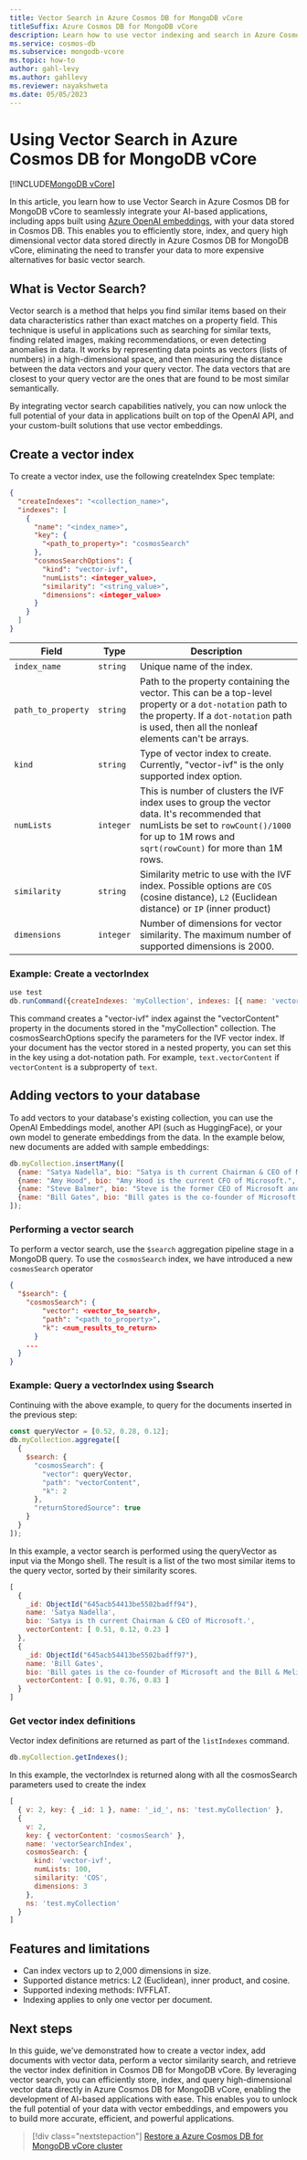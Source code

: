 ```yaml
---
title: Vector Search in Azure Cosmos DB for MongoDB vCore
titleSuffix: Azure Cosmos DB for MongoDB vCore
description: Learn how to use vector indexing and search in Azure Cosmos DB for MongoDB vCore
ms.service: cosmos-db
ms.subservice: mongodb-vcore
ms.topic: how-to
author: gahl-levy
ms.author: gahllevy
ms.reviewer: nayakshweta
ms.date: 05/05/2023
---
```


# Using Vector Search in Azure Cosmos DB for MongoDB vCore

[!INCLUDE[MongoDB vCore](../../includes/appliesto-mongodb-vcore.md)]

In this article, you learn how to use Vector Search in Azure Cosmos DB for MongoDB vCore to seamlessly integrate your AI-based applications, including apps built using [Azure OpenAI embeddings](https://learn.microsoft.com/azure/cognitive-services/openai/tutorials/embeddings), with your data stored in Cosmos DB. This enables you to efficiently store, index, and query high dimensional vector data stored directly in Azure Cosmos DB for MongoDB vCore, eliminating the need to transfer your data to more expensive alternatives for basic vector search.

## What is Vector Search?
Vector search is a method that helps you find similar items based on their data characteristics rather than exact matches on a property field. This technique is useful in applications such as searching for similar texts, finding related images, making recommendations, or even detecting anomalies in data. It works by representing data points as vectors (lists of numbers) in a high-dimensional space, and then measuring the distance between the data vectors and your query vector. The data vectors that are closest to your query vector are the ones that are found to be most similar semantically.

By integrating vector search capabilities natively, you can now unlock the full potential of your data in applications built on top of the OpenAI API, and your custom-built solutions that use vector embeddings.

## Create a vector index
To create a vector index, use the following createIndex Spec template:

```json
{
  "createIndexes": "<collection_name>",
  "indexes": [
    {
      "name": "<index_name>",
      "key": {
        "<path_to_property>": "cosmosSearch"
      },
      "cosmosSearchOptions": {
        "kind": "vector-ivf",
        "numLists": <integer_value>,
        "similarity": "<string_value>",
        "dimensions": <integer_value>
      }
    }
  ]
}
```

| Field | Type | Description |
| --- | --- | --- |
| `index_name` | `string` | Unique name of the index. |
| `path_to_property` | `string` | Path to the property containing the vector. This can be a top-level property or a `dot-notation` path to the property. If a `dot-notation` path is used, then all the nonleaf elements can't be arrays. |
| `kind` | `string` | Type of vector index to create. Currently, "vector-ivf" is the only supported index option. |
| `numLists` | `integer` | This is number of clusters the IVF index uses to group the vector data. It's recommended that numLists be set to `rowCount()/1000` for up to 1M rows and `sqrt(rowCount)` for more than 1M rows. |
| `similarity` | `string` | Similarity metric to use with the IVF index. Possible options are `COS` (cosine distance), `L2` (Euclidean distance) or `IP` (inner product) |
| `dimensions` | `integer` | Number of dimensions for vector similarity. The maximum number of supported dimensions is 2000. |

### Example: Create a vectorIndex

```javascript
use test
db.runCommand({createIndexes: 'myCollection', indexes: [{ name: 'vectorSearchIndex', key: { "vectorContent": "cosmosSearch" }, cosmosSearchOptions: { kind: 'vector-ivf', numLists: 100, similarity: 'COS', dimensions: 3 } }]})
```

This command creates a "vector-ivf" index against the "vectorContent" property in the documents stored in the "myCollection" collection. The cosmosSearchOptions specify the parameters for the IVF vector index. If your document has the vector stored in a nested property, you can set this in the key using a dot-notation path. For example, `text.vectorContent` if `vectorContent` is a subproperty of `text`.


## Adding vectors to your database

To add vectors to your database's existing collection, you can use the OpenAI Embeddings model, another API (such as HuggingFace), or your own model to generate embeddings from the data. In the example below, new documents are added with sample embeddings:

```javascript
db.myCollection.insertMany([
  {name: "Satya Nadella", bio: "Satya is th current Chairman & CEO of Microsoft.", vectorContent: [0.51, 0.12, 0.23]},
  {name: "Amy Hood", bio: "Amy Hood is the current CFO of Microsoft.", vectorContent: [0.55, 0.89, 0.44]},
  {name: "Steve Balmer", bio: "Steve is the former CEO of Microsoft and the owner of the LA Clippers NBA team.", vectorContent: [0.13, 0.92, 0.85]},
  {name: "Bill Gates", bio: "Bill gates is the co-founder of Microsoft and the Bill & Melinda Gates Foundation.", vectorContent: [0.91, 0.76, 0.83]},
]);
```

### Performing a vector search

To perform a vector search, use the `$search` aggregation pipeline stage in a MongoDB query. To use the `cosmosSearch` index, we have introduced a new `cosmosSearch` operator 

```json
{
  "$search": {
    "cosmosSearch": {
        "vector": <vector_to_search>,
        "path": "<path_to_property>",
        "k": <num_results_to_return>
      }
    ...
  }
}
```

### Example: Query a vectorIndex using $search
Continuing with the above example, to query for the documents inserted in the previous step:

```javascript
const queryVector = [0.52, 0.28, 0.12];
db.myCollection.aggregate([
  {
    $search: {
      "cosmosSearch": {
        "vector": queryVector,
        "path": "vectorContent",
        "k": 2
      },
	  "returnStoredSource": true
    }
  }
]);
```

In this example, a vector search is performed using the queryVector as input via the Mongo shell. The result is a list of the two most similar items to the query vector, sorted by their similarity scores.

```javascript
[
  {
    _id: ObjectId("645acb54413be5502badff94"),
    name: 'Satya Nadella',
    bio: 'Satya is th current Chairman & CEO of Microsoft.',
    vectorContent: [ 0.51, 0.12, 0.23 ]
  },
  {
    _id: ObjectId("645acb54413be5502badff97"),
    name: 'Bill Gates',
    bio: 'Bill gates is the co-founder of Microsoft and the Bill & Melinda Gates Foundation.',
    vectorContent: [ 0.91, 0.76, 0.83 ]
  }
]
```

### Get vector index definitions
Vector index definitions are returned as part of the `listIndexes` command. 

``` javascript
db.myCollection.getIndexes();
```
In this example, the vectorIndex is returned along with all the cosmosSearch parameters used to create the index

```javascript
[
  { v: 2, key: { _id: 1 }, name: '_id_', ns: 'test.myCollection' },
  {
    v: 2,
    key: { vectorContent: 'cosmosSearch' },
    name: 'vectorSearchIndex',
    cosmosSearch: {
      kind: 'vector-ivf',
      numLists: 100,
      similarity: 'COS',
      dimensions: 3
    },
    ns: 'test.myCollection'
  }
]
```

## Features and limitations

* Can index vectors up to 2,000 dimensions in size.
* Supported distance metrics: L2 (Euclidean), inner product, and cosine.
* Supported indexing methods: IVFFLAT.
* Indexing applies to only one vector per document.

## Next steps

In this guide, we've demonstrated how to create a vector index, add documents with vector data, perform a vector similarity search, and retrieve the vector index definition in Cosmos DB for MongoDB vCore. By leveraging vector search, you can efficiently store, index, and query high-dimensional vector data directly in Azure Cosmos DB for MongoDB vCore, enabling the development of AI-based applications with ease. This enables you to unlock the full potential of your data with vector embeddings, and empowers you to build more accurate, efficient, and powerful applications.

> [!div class="nextstepaction"]
> [Restore a Azure Cosmos DB for MongoDB vCore cluster](how-to-restore-cluster.md)